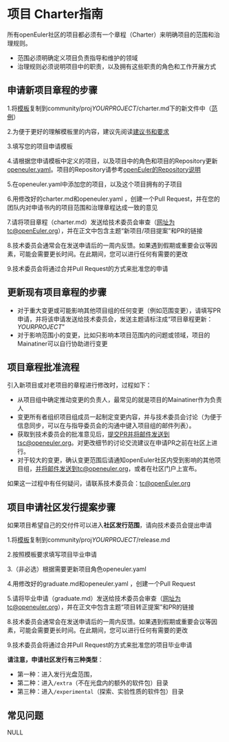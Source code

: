 # 项目  Charter指南

 所有openEuler社区的项目都必须有一个章程（Charter）来明确项目的范围和治理规则。

+ 范围必须明确定义项目负责指导和维护的领域
+ 治理规则必须说明项目中的职责，以及拥有这些职责的角色和工作开展方式



## 申请新项目章程的步骤

1.将[模板](/template-proj-governance.md)复制到community/proj*YOURPROJECT*/charter.md下的新文件中（[范例]()）

2.为便于更好的理解模板里的内容，建议先阅读[建议书和要求](/proj-governance-requirement.md)

3.填写您的项目申请模板

4.请根据您申请模板中定义的项目，以及项目中的角色和项目的Repository更新[openeuler.yaml]()。项目的Repository请参考[openEuler的Repository说明](/Gitee-management/Gitee-management-guide.md)

5.在openeuler.yaml中添加您的项目，以及这个项目拥有的子项目

6.用修改好的charter.md和openeuler.yaml ，创建一个Pull Request，并在您的团队内对申请书内的项目范围和治理章程达成一致的意见

7.请将项目章程（charter.md）发送给技术委员会审查（网址为tc@openEuler.org），并在正文中包含主题“新项目/项目提案”和PR的链接

8.技术委员会通常会在发送申请后的一周内反馈。如果遇到假期或重要会议等因素，可能会需要更长时间。在此期间，您可以进行任何有需要的更改

9.技术委员会将通过合并Pull Request的方式来批准您的申请



## 更新现有项目章程的步骤

+ 对于重大变更或可能影响其他项目组的任何变更（例如范围变更），请填写PR申请，并将该申请发送给技术委员会，发送主题请标注成“项目章程更新：*YOURPROJECT*”
+ 对于影响范围小的变更，比如只影响本项目范围内的问题或领域，项目的Mainatiner可以自行协助进行变更



##  项目章程批准流程

引入新项目或对老项目的章程进行修改时，过程如下：

+ 从项目组中确定推动变更的负责人，最常见的就是项目的Mainatiner作为负责人
+ 变更所有者组织项目组成员一起制定变更内容，并与技术委员会讨论（为便于信息同步，可以在与指导委员会的沟通中键入项目组的邮件列表）。
+ 获取到技术委员会的批准意见后，提交PR并将邮件发送到tsc@openeuler.org。对更改细节的讨论交流建议在申请PR之前在社区上进行。
+ 对于较大的变更，确认变更范围后请通知openEuler社区内受到影响的其他项目组，并将邮件发送到tc@openeuler.org，或者在社区门户上宣布。

如果这一过程中有任何疑问，请联系技术委员会：tc@openEuler.org





## 项目申请社区发行提案步骤

如果项目希望自己的交付件可以进入**社区发行范围**，请向技术委员会提出申请

1.将[模板](template-release.md)复制到community/proj*YOURPROJECT*/release.md

2.按照模板要求填写项目毕业申请

3.（非必选）根据需要更新项目角色openeuler.yaml

4.用修改好的graduate.md和openeuler.yaml ，创建一个Pull Request

5.请将毕业申请（graduate.md）发送给技术委员会审查（网址为tc@openeuler.org），并在正文中包含主题“项目转正提案”和PR的链接

8.技术委员会通常会在发送申请后的一周内反馈。如果遇到假期或重要会议等因素，可能会需要更长时间。在此期间，您可以进行任何有需要的更改

9.技术委员会将通过合并Pull Request的方式来批准您的项目毕业申请

**请注意，申请社区发行有三种类型**：

- 第一种：进入发行光盘范围，
- 第二种：进入`/extra`（不在光盘内的额外的软件包）目录
- 第三种：进入`/experimental`（探索、实验性质的软件包）目录



## 常见问题

NULL


